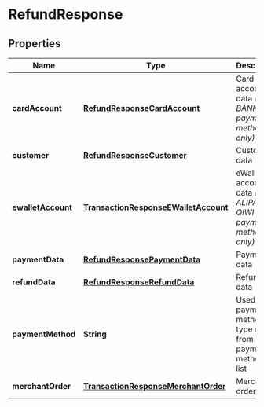 
# RefundResponse

## Properties
Name | Type | Description | Notes
------------ | ------------- | ------------- | -------------
**cardAccount** | [**RefundResponseCardAccount**](RefundResponseCardAccount.md) | Card account data *(for BANKCARD payment method only)* |  [optional]
**customer** | [**RefundResponseCustomer**](RefundResponseCustomer.md) | Customer data |  [optional]
**ewalletAccount** | [**TransactionResponseEWalletAccount**](TransactionResponseEWalletAccount.md) | eWallet account data *(for ALIPAY and QIWI payment methods only)* |  [optional]
**paymentData** | [**RefundResponsePaymentData**](RefundResponsePaymentData.md) | Payment data |  [optional]
**refundData** | [**RefundResponseRefundData**](RefundResponseRefundData.md) | Refund data |  [optional]
**paymentMethod** | **String** | Used payment method type name from payment methods list |  [optional]
**merchantOrder** | [**TransactionResponseMerchantOrder**](TransactionResponseMerchantOrder.md) | Merchant order data |  [optional]



